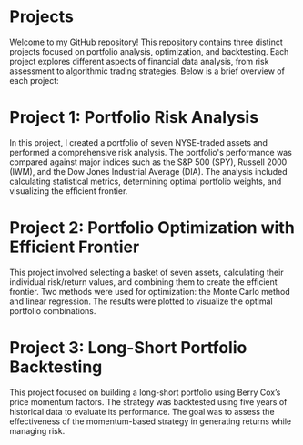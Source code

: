 # Projects
Welcome to my GitHub repository! This repository contains three distinct projects focused on portfolio analysis, optimization, and backtesting. Each project explores different aspects of financial data analysis, from risk assessment to algorithmic trading strategies. Below is a brief overview of each project:

# Project 1: Portfolio Risk Analysis
In this project, I created a portfolio of seven NYSE-traded assets and performed a comprehensive risk analysis. The portfolio's performance was compared against major indices such as the S&P 500 (SPY), Russell 2000 (IWM), and the Dow Jones Industrial Average (DIA). The analysis included calculating statistical metrics, determining optimal portfolio weights, and visualizing the efficient frontier.

# Project 2: Portfolio Optimization with Efficient Frontier
This project involved selecting a basket of seven assets, calculating their individual risk/return values, and combining them to create the efficient frontier. Two methods were used for optimization: the Monte Carlo method and linear regression. The results were plotted to visualize the optimal portfolio combinations.

# Project 3: Long-Short Portfolio Backtesting
This project focused on building a long-short portfolio using Berry Cox’s price momentum factors. The strategy was backtested using five years of historical data to evaluate its performance. The goal was to assess the effectiveness of the momentum-based strategy in generating returns while managing risk.
